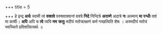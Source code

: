 +++
title = 5

+++
हे इन्द्र **अर्यः** स्वामी त्वं **वक्तवे** परुषवाक्यानां वक्त्रे **निदे** निन्दित्रे **अराव्णे** अदात्रे **नः** अस्मान् **मा** **रन्धीः** वशं मा कार्षीः। **अपि** अपि च **त्वे** त्वयि **मम** **क्रतुः** मदीयं स्तोत्रलक्षणं कर्म गच्छत्विति शेषः । अस्मदीयं स्तोत्रं भवच्चित्ते प्रविशत्वित्यर्थः ॥